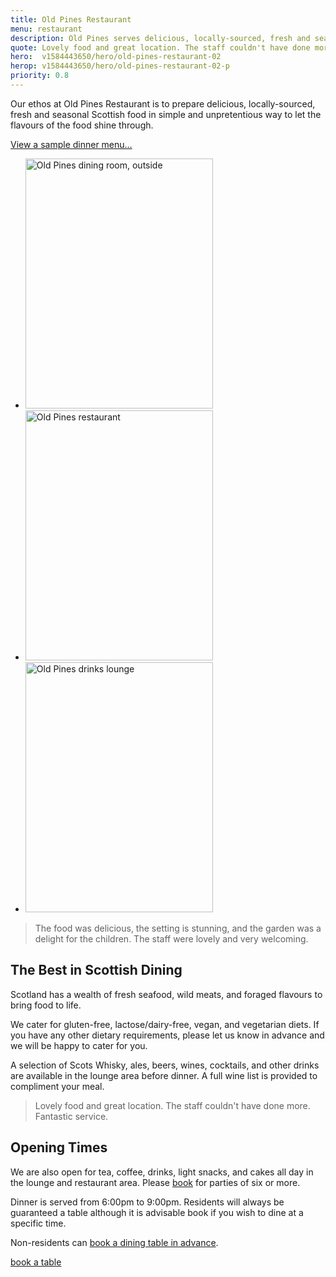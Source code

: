 ```yaml
---
title: Old Pines Restaurant
menu: restaurant
description: Old Pines serves delicious, locally-sourced, fresh and seasonal Scottish food and drink in our restaurant overlooking Highlands.
quote: Lovely food and great location. The staff couldn't have done more.
hero:  v1584443650/hero/old-pines-restaurant-02
herop: v1584443650/hero/old-pines-restaurant-02-p
priority: 0.8
---
```


Our ethos at Old Pines Restaurant is to prepare delicious, locally-sourced, fresh and seasonal Scottish food in simple and unpretentious way to let the flavours of the food shine through.

<a href="[root]download/Old-Pines-menu.pdf" class="icon copy">View a sample dinner menu&hellip;</a>

<section class="list">
  <ul>
    <li>
      <a href="[imagecdn]f_auto/v1584450415/content/old-pines-restaurant-outside" class="progressive replace">
        <img src="[imagecdn]f_auto,c_scale,w_30/v1584450415/content/old-pines-restaurant-outside" width="300" height="400" class="preview" alt="Old Pines dining room, outside">
      </a>
    </li>
    <li>
      <a href="[imagecdn]f_auto/v1584450415/content/old-pines-restaurant" class="progressive replace">
        <img src="[imagecdn]f_auto,c_scale,w_30/v1584450415/content/old-pines-restaurant" width="300" height="400" class="preview" alt="Old Pines restaurant">
      </a>
    </li>
    <li>
      <a href="[imagecdn]f_auto/v1584448921/content/old-pines-lounge" class="progressive replace">
        <img src="[imagecdn]f_auto,c_scale,w_30/v1584448921/content/old-pines-lounge" width="300" height="400" class="preview" alt="Old Pines drinks lounge">
      </a>
    </li>
  </ul>
</section>

> The food was delicious, the setting is stunning, and the garden was a delight for the children. The staff were lovely and very welcoming.


## The Best in Scottish Dining

Scotland has a wealth of fresh seafood, wild meats, and foraged flavours to bring food to life.

We cater for gluten-free, lactose/dairy-free, vegan, and vegetarian diets. If you have any other dietary requirements, please let us know in advance and we will be happy to cater for you.

A selection of Scots Whisky, ales, beers, wines, cocktails, and other drinks are available in the lounge area before dinner. A full wine list is provided to compliment your meal.

> Lovely food and great location. The staff couldn't have done more. Fantastic service.


## Opening Times

We are also open for tea, coffee, drinks, light snacks, and cakes all day in the lounge and restaurant area. Please [book]([root]contact/) for parties of six or more.

Dinner is served from 6:00pm to 9:00pm. Residents will always be guaranteed a table although it is advisable book if you wish to dine at a specific time.

Non-residents can [book a dining table in advance]([root]contact/).

<a href="[root]contact/" class="button">book a table</a>
